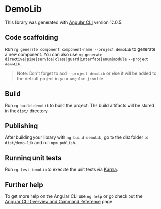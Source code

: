 # DemoLib

This library was generated with [Angular CLI](https://github.com/angular/angular-cli) version 12.0.5.

## Code scaffolding

Run `ng generate component component-name --project demoLib` to generate a new component. You can also use `ng generate directive|pipe|service|class|guard|interface|enum|module --project demoLib`.
> Note: Don't forget to add `--project demoLib` or else it will be added to the default project in your `angular.json` file. 

## Build

Run `ng build demoLib` to build the project. The build artifacts will be stored in the `dist/` directory.

## Publishing

After building your library with `ng build demoLib`, go to the dist folder `cd dist/demo-lib` and run `npm publish`.

## Running unit tests

Run `ng test demoLib` to execute the unit tests via [Karma](https://karma-runner.github.io).

## Further help

To get more help on the Angular CLI use `ng help` or go check out the [Angular CLI Overview and Command Reference](https://angular.io/cli) page.
